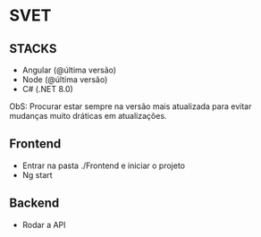 # SVET

## STACKS

- Angular (@última versão)
- Node (@última versão)
- C# (.NET 8.0)
  
ObS: Procurar estar sempre na versão mais atualizada para evitar mudanças muito dráticas em atualizações.

## Frontend

- Entrar na pasta ./Frontend e iniciar o projeto
- Ng start
 
## Backend

- Rodar a API

